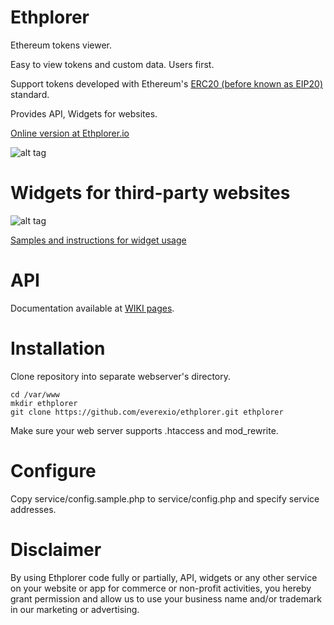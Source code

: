 # Ethplorer

Ethereum tokens viewer.

Easy to view tokens and custom data. Users first.

Support tokens developed with Ethereum's [ERC20 (before known as EIP20)](https://github.com/ethereum/EIPs/issues/20) standard.

Provides API, Widgets for websites.

[Online version at Ethplorer.io](https://ethplorer.io)

![alt tag](https://github.com/EverexIO/Ethplorer/blob/develop/images/ethplorer-home2.png)


# Widgets for third-party websites
![alt tag](https://github.com/EverexIO/Ethplorer/blob/develop/images/augur-widget.png)

[Samples and instructions for widget usage](https://ethplorer.io/widgets)


# API

Documentation available at [WIKI pages](https://github.com/EverexIO/Ethplorer/wiki/ethplorer-api).


# Installation

Clone repository into separate webserver's directory.

```
cd /var/www
mkdir ethplorer
git clone https://github.com/everexio/ethplorer.git ethplorer
```

Make sure your web server supports .htaccess and mod_rewrite.


# Configure

Copy service/config.sample.php to service/config.php and specify service addresses.

# Disclaimer

By using Ethplorer code fully or partially, API, widgets or any other service on your website or app for commerce or non-profit activities, you hereby grant permission and allow us to use your business name and/or trademark in our marketing or advertising. 


